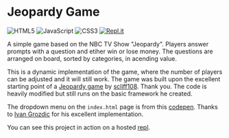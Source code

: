  # Jeopardy Game
 ![HTML5](https://img.shields.io/badge/html5-%23E34F26.svg?style=for-the-badge&logo=html5&logoColor=white)
 ![JavaScript](https://img.shields.io/badge/javascript-%23323330.svg?style=for-the-badge&logo=javascript&logoColor=%23F7DF1E)
 ![CSS3](https://img.shields.io/badge/css3-%231572B6.svg?style=for-the-badge&logo=css3&logoColor=white)
 [![Repl.it](https://img.shields.io/badge/Repl.it-%230D101E.svg?style=for-the-badge&logo=replit&logoColor=white)](https://jeopardygame.troop129.repl.co/)

 
 A simple game based on the NBC TV Show "Jeopardy". Players answer prompts with a question and etiher win or lose money. The questions are arranged on board, sorted by categories, in acending value.

This is a dynamic implementation of the game, where the number of players can be adjusted and it will still work. The game was built upon the excellent starting point of a [Jeopardy game](https://github.com/scliff108/Jeopardy) by [scliff108](https://github.com/scliff108/). Thank you. The code is heavily modified but still runs on the basic framework he created.

The dropdown menu on the `index.html` page is from this [codepen](https://codepen.io/ig_design/pen/MWKVrNR). Thanks to [Ivan Grozdic](https://codepen.io/ig_design) for his excellent implementation.

You can see this project in action on a hosted [repl](https://jeopardygame.troop129.repl.co/).

